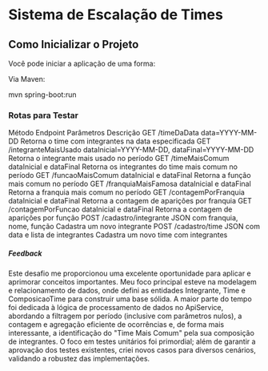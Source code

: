 # Sistema de Escalação de Times

## Como Inicializar o Projeto
Você pode iniciar a aplicação de uma forma:

Via Maven:

mvn spring-boot:run


### Rotas para Testar
Método	Endpoint	Parâmetros	Descrição
GET	/timeDaData	data=YYYY-MM-DD	Retorna o time com integrantes na data especificada
GET	/integranteMaisUsado	dataInicial=YYYY-MM-DD, dataFinal=YYYY-MM-DD Retorna o integrante mais usado no período
GET	/timeMaisComum	dataInicial e dataFinal	Retorna os integrantes do time mais comum no período
GET	/funcaoMaisComum	dataInicial e dataFinal	Retorna a função mais comum no período
GET	/franquiaMaisFamosa	dataInicial e dataFinal	Retorna a franquia mais comum no período
GET	/contagemPorFranquia	dataInicial e dataFinal	Retorna a contagem de aparições por franquia
GET	/contagemPorFuncao	dataInicial e dataFinal	Retorna a contagem de aparições por função
POST	/cadastro/integrante	JSON com franquia, nome, função	Cadastra um novo integrante
POST	/cadastro/time	JSON com data e lista de integrantes	Cadastra um novo time com integrantes

##### Feedback

Este desafio me proporcionou uma excelente oportunidade para aplicar e aprimorar conceitos importantes. Meu foco principal esteve na modelagem e relacionamento de dados, onde defini as entidades Integrante, Time e ComposicaoTime para construir uma base sólida. A maior parte do tempo foi dedicada à lógica de processamento de dados no ApiService, abordando a filtragem por período (inclusive com parâmetros nulos), a contagem e agregação eficiente de ocorrências e, de forma mais interessante, a identificação do "Time Mais Comum" pela sua composição de integrantes. O foco em testes unitários foi primordial; além de garantir a aprovação dos testes existentes, criei novos casos para diversos cenários, validando a robustez das implementações.